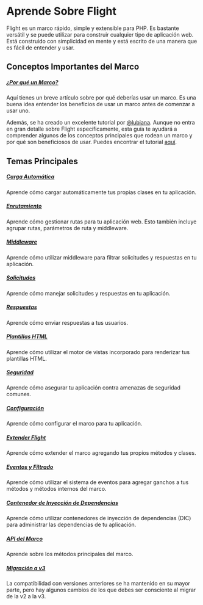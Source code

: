 # Aprende Sobre Flight

Flight es un marco rápido, simple y extensible para PHP. Es bastante versátil y se puede utilizar para construir cualquier tipo de aplicación web. Está construido con simplicidad en mente y está escrito de una manera que es fácil de entender y usar.

## Conceptos Importantes del Marco

##### [¿Por qué un Marco?](/learn/why-frameworks)

Aquí tienes un breve artículo sobre por qué deberías usar un marco. Es una buena idea entender los beneficios de usar un marco antes de comenzar a usar uno.

Además, se ha creado un excelente tutorial por [@lubiana](https://git.php.fail/lubiana). Aunque no entra en gran detalle sobre Flight específicamente, esta guía te ayudará a comprender algunos de los conceptos principales que rodean un marco y por qué son beneficiosos de usar. Puedes encontrar el tutorial [aquí](https://git.php.fail/lubiana/no-framework-tutorial/src/branch/master/README.md).

## Temas Principales

##### [Carga Automática](/learn/autoloading)

Aprende cómo cargar automáticamente tus propias clases en tu aplicación.

##### [Enrutamiento](/learn/routing)

Aprende cómo gestionar rutas para tu aplicación web. Esto también incluye agrupar rutas, parámetros de ruta y middleware.

##### [Middleware](/learn/middleware)

Aprende cómo utilizar middleware para filtrar solicitudes y respuestas en tu aplicación.

##### [Solicitudes](/learn/requests)

Aprende cómo manejar solicitudes y respuestas en tu aplicación.

##### [Respuestas](/learn/responses)

Aprende cómo enviar respuestas a tus usuarios.

##### [Plantillas HTML](/learn/templates)

Aprende cómo utilizar el motor de vistas incorporado para renderizar tus plantillas HTML.

##### [Seguridad](/learn/security)

Aprende cómo asegurar tu aplicación contra amenazas de seguridad comunes.

##### [Configuración](/learn/configuration)

Aprende cómo configurar el marco para tu aplicación.

##### [Extender Flight](/learn/extending)

Aprende cómo extender el marco agregando tus propios métodos y clases.

##### [Eventos y Filtrado](/learn/filtering)

Aprende cómo utilizar el sistema de eventos para agregar ganchos a tus métodos y métodos internos del marco.

##### [Contenedor de Inyección de Dependencias](/learn/dependency-injection-container)

Aprende cómo utilizar contenedores de inyección de dependencias (DIC) para administrar las dependencias de tu aplicación.

##### [API del Marco](/learn/api)

Aprende sobre los métodos principales del marco.

##### [Migración a v3](/learn/migrating-to-v3)
La compatibilidad con versiones anteriores se ha mantenido en su mayor parte, pero hay algunos cambios de los que debes ser consciente al migrar de la v2 a la v3.
